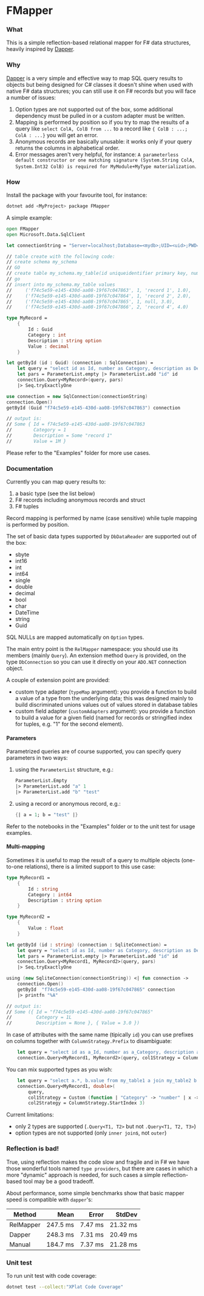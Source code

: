# FMapper

### What
This is a simple reflection-based relational mapper for F# data structures, heavily inspired by [Dapper](https://github.com/DapperLib/Dapper).

### Why
[Dapper](https://github.com/DapperLib/Dapper) is a very simple and effective way to map SQL query results to objects but being designed for C# classes it doesn't shine when used with native F# data structures; you can still use it on F# records but you will face a number of issues:

1. Option types are not supported out of the box, some additional dependency must be pulled in or a custom adapter must be written.
1. Mapping is performed by position so if you try to map the results of a query like `select ColA, ColB from ...` to a record like `{ ColB : ...; ColA : ...}` you will get an error.
1. Anonymous records are basically unusable: it works only if your query returns the columns in alphabetical order.
1. Error messages aren't very helpful, for instance: `A parameterless default constructor or one matching signature (System.String ColA, System.Int32 ColB) is required for MyModule+MyType materialization`.

### How

Install the package with your favourite tool, for instance:

```sh
dotnet add <MyProject> package FMapper
```

A simple example:

```fsharp
open FMapper
open Microsoft.Data.SqlClient

let connectionString = "Server=localhost;Database=<mydb>;UID=<uid>;PWD=<password>;Encrypt=false"

// table create with the following code:
// create schema my_schema
// GO
// create table my_schema.my_table(id uniqueidentifier primary key, number int not null, description varchar(255) null, value decimal not null)
// go
// insert into my_schema.my_table values
//     ('f74c5e59-e145-430d-aa08-19f67c047863', 1, 'record 1', 1.0), 
//     ('f74c5e59-e145-430d-aa08-19f67c047864', 1, 'record 2', 2.0), 
//     ('f74c5e59-e145-430d-aa08-19f67c047865', 1, null, 3.0), 
//     ('f74c5e59-e145-430d-aa08-19f67c047866', 2, 'record 4', 4.0)    

type MyRecord = 
    {
        Id : Guid
        Category : int 
        Description : string option
        Value : decimal
    }

let getById (id : Guid) (connection : SqlConnection) =
    let query = "select id as Id, number as Category, description as Description, value as Value from my_schema.my_table where id=@id"
    let pars = ParameterList.empty |> ParameterList.add "id" id
    connection.Query<MyRecord>(query, pars)
    |> Seq.tryExactlyOne

use connection = new SqlConnection(connectionString)
connection.Open()
getById (Guid "f74c5e59-e145-430d-aa08-19f67c047863") connection

// output is: 
// Some { Id = f74c5e59-e145-430d-aa08-19f67c047863
//        Category = 1
//        Description = Some "record 1"
//        Value = 1M }

```

Please refer to the "Examples" folder for more use cases.

### Documentation

Currently you can map query results to:

1. a basic type (see the list below)
1. F# records including anonymous records and struct
1. F# tuples

Record mapping is performed by name (case sensitive) while tuple mapping is performed by position.

The set of basic data types supported by `DbDataReader` are supported out of the box:

- sbyte
- int16
- int
- int64
- single
- double
- decimal
- bool
- char
- DateTime
- string
- Guid

SQL NULLs are mapped automatically on `Option` types.

The main entry point is the `RelMapper` namespace: you should use its members (mainly `Query`). An extension method `Query` is provided, on the type `DbConnection` so you can use it directly on your `ADO.NET` connection object.

A couple of extension point are provided:

- custom type adapter (`typeMap` argument): you provide a function to build a value of a type from the underlying data; this was designed mainly to build discriminated unions values out of values stored in database tables
- custom field adapter (`customAdapters` argument): you provide a function to build a value for a given field (named for records or stringified index for tuples, e.g. "1" for the second element).

#### Parameters

Parametrized queries are of course supported, you can specify query parameters in two ways:

1. using the `ParameterList` structure, e.g.:
    ```fsharp
    ParameterList.Empty 
    |> ParameterList.add "a" 1 
    |> ParameterList.add "b" "test"
    ```
1. using a record or anonymous record, e.g.:
    ```fsharp
    {| a = 1; b = "test" |}
    ```

Refer to the notebooks in the "Examples" folder or to the unit test for usage examples.

#### Multi-mapping

Sometimes it is useful to map the result of a query to multiple objects (one-to-one relations), there is a limited support to this use case:

```fsharp
type MyRecord1 = 
    {
        Id : string
        Category : int64
        Description : string option
    }

type MyRecord2 =
    {
        Value : float
    }

let getById (id : string) (connection : SqliteConnection) =
    let query = "select id as Id, number as Category, description as Description, value as Value from my_table1 join my_table2 using (id) where id=@id"
    let pars = ParameterList.empty |> ParameterList.add "id" id
    connection.Query<MyRecord1, MyRecord2>(query, pars)
    |> Seq.tryExactlyOne

using (new SqliteConnection(connectionString)) <| fun connection ->
    connection.Open()
    getById  "f74c5e59-e145-430d-aa08-19f67c047865" connection
    |> printfn "%A"

// output is:
// Some ({ Id = "f74c5e59-e145-430d-aa08-19f67c047865"
//         Category = 1L
//         Description = None }, { Value = 3.0 })
```

In case of attributes with the same name (tipically `id`) you can use prefixes on columns together with `ColumnStrategy.Prefix` to disambiguate:

```fsharp
    let query = "select id as a_Id, number as a_Category, description as a_Description, value as b_Value, my_table2.id from my_table1 join my_table2 using (id) where id=@id"
    connection.Query<MyRecord1, MyRecord2>(query, col1Strategy = ColumnStrategy.Prefix "a_", col2Strategy = ColumnStrategy.Prefix "b_")
```

You can mix supported types as you wish:

```fsharp
    let query = "select a.*, b.value from my_table1 a join my_table2 b using (id)"
    connection.Query<MyRecord1, double>(
        query, 
        col1Strategy = Custom (function | "Category" -> "number" | x -> x.ToLower()), 
        col2Strategy = ColumnStrategy.StartIndex 3)
```

Current limitations: 
- only 2 types are supported (`.Query<T1, T2>` but not `.Query<T1, T2, T3>`)
- option types are not supported (only `inner join`s, not `outer`)

### Reflection is bad!

True, using reflection makes the code slow and fragile and in F# we have those wonderful tools named `type providers`, but there are cases in which a more "dynamic" approach is needed, for such cases a simple reflection-based tool may be a good tradeoff.

About performance, some simple benchmarks show that basic mapper speed is compatible with `dapper`'s:

|    Method |     Mean |   Error |   StdDev |
|---------- |---------:|--------:|---------:|
| RelMapper | 247.5 ms | 7.47 ms | 21.32 ms |
|    Dapper | 248.3 ms | 7.31 ms | 20.49 ms |
|    Manual | 184.7 ms | 7.37 ms | 21.28 ms |


### Unit test

To run unit test with code coverage:

```sh
dotnet test --collect:"XPlat Code Coverage"
```